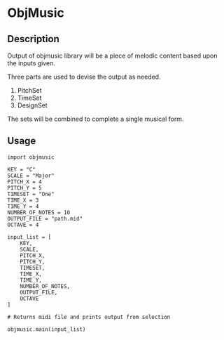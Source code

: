 # ObjMusic

## Description

Output of objmusic library will be a piece of melodic content based upon the inputs given.

Three parts are used to devise the output as needed.

1.  PitchSet
2.  TimeSet
3.  DesignSet

The sets will be combined to complete a single musical form.
## Usage

```
import objmusic

KEY = "C"
SCALE = "Major"
PITCH_X = 4
PITCH_Y = 5 
TIMESET = "One"
TIME_X = 3
TIME_Y = 4
NUMBER_OF_NOTES = 10
OUTPUT_FILE = "path.mid"
OCTAVE = 4

input_list = [
    KEY,
    SCALE,
    PITCH_X,
    PITCH_Y,    
    TIMESET,
    TIME_X,
    TIME_Y,
    NUMBER_OF_NOTES,
    OUTPUT_FILE,
    OCTAVE
]

# Returns midi file and prints output from selection

objmusic.main(input_list) 

```
